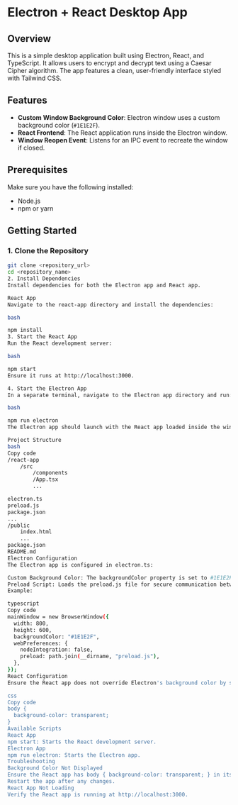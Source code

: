 # Electron + React Desktop App

## Overview

This is a simple desktop application built using Electron, React, and TypeScript. It allows users to encrypt and decrypt text using a Caesar Cipher algorithm. The app features a clean, user-friendly interface styled with Tailwind CSS.

## Features

- **Custom Window Background Color**: Electron window uses a custom background color (`#1E1E2F`).
- **React Frontend**: The React application runs inside the Electron window.
- **Window Reopen Event**: Listens for an IPC event to recreate the window if closed.

## Prerequisites

Make sure you have the following installed:

- Node.js
- npm or yarn

## Getting Started

### 1. Clone the Repository

```bash
git clone <repository_url>
cd <repository_name>
2. Install Dependencies
Install dependencies for both the Electron app and React app.

React App
Navigate to the react-app directory and install the dependencies:

bash

npm install
3. Start the React App
Run the React development server:

bash

npm start
Ensure it runs at http://localhost:3000.

4. Start the Electron App
In a separate terminal, navigate to the Electron app directory and run:

bash

npm run electron
The Electron app should launch with the React app loaded inside the window.

Project Structure
bash
Copy code
/react-app
    /src
        /components
        /App.tsx
        ...

electron.ts
preload.js
package.json
...
/public
    index.html
    ...
package.json
README.md
Electron Configuration
The Electron app is configured in electron.ts:

Custom Background Color: The backgroundColor property is set to #1E1E2F.
Preload Script: Loads the preload.js file for secure communication between the main process and renderer process.
Example:

typescript
Copy code
mainWindow = new BrowserWindow({
  width: 800,
  height: 600,
  backgroundColor: "#1E1E2F",
  webPreferences: {
    nodeIntegration: false,
    preload: path.join(__dirname, "preload.js"),
  },
});
React Configuration
Ensure the React app does not override Electron's background color by setting:

css
Copy code
body {
  background-color: transparent;
}
Available Scripts
React App
npm start: Starts the React development server.
Electron App
npm run electron: Starts the Electron app.
Troubleshooting
Background Color Not Displayed
Ensure the React app has body { background-color: transparent; } in its CSS.
Restart the app after any changes.
React App Not Loading
Verify the React app is running at http://localhost:3000.
```
